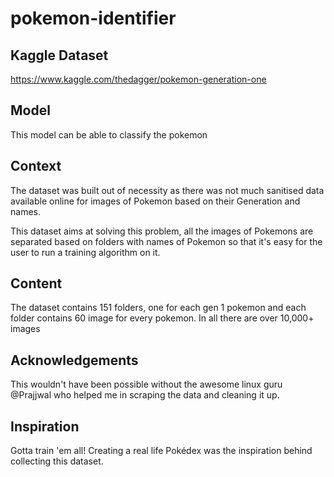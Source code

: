 # pokemon-identifier

## Kaggle Dataset
https://www.kaggle.com/thedagger/pokemon-generation-one

## Model
This model can be able to classify the pokemon

## Context
The dataset was built out of necessity as there was not much sanitised data available online for images of Pokemon based on their
Generation and names.

This dataset aims at solving this problem, all the images of Pokemons are separated based on folders with names of Pokemon so that it's easy for the user to run a training algorithm on it.

## Content
The dataset contains 151 folders, one for each gen 1 pokemon and each folder contains 60 image for every pokemon.
In all there are over 10,000+ images

## Acknowledgements
This wouldn't have been possible without the awesome linux guru @Prajjwal who helped me in scraping the data and cleaning it up.

## Inspiration
Gotta train 'em all!
Creating a real life Pokédex was the inspiration behind collecting this dataset.
